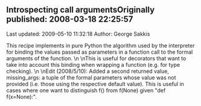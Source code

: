 ## Introspecting call argumentsOriginally published: 2008-03-18 22:25:57 
Last updated: 2009-05-10 11:32:18 
Author: George Sakkis 
 
This recipe implements in pure Python the algorithm used by the interpreter for binding the values passed as parameters in a function call to the formal arguments of the function.\n\nThis is useful for decorators that want to take into account this binding when wrapping a function (e.g. for type checking).\n\nEdit (2008/5/10): Added a second returned value, missing_args: a tuple of the formal parameters whose value was not provided (i.e. those using the respective default value). This is useful in cases where one want to distinguish f() from f(None) given "def f(x=None):".